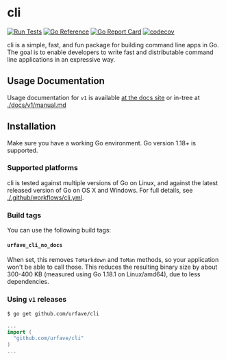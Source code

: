 cli
===

[![Run Tests](https://github.com/urfave/cli/actions/workflows/cli.yml/badge.svg?branch=v1-maint)](https://github.com/urfave/cli/actions/workflows/cli.yml)
[![Go Reference](https://pkg.go.dev/badge/github.com/urfave/cli/.svg)](https://pkg.go.dev/github.com/urfave/cli/)
[![Go Report Card](https://goreportcard.com/badge/urfave/cli)](https://goreportcard.com/report/urfave/cli)
[![codecov](https://codecov.io/gh/urfave/cli/branch/v1-maint/graph/badge.svg)](https://codecov.io/gh/urfave/cli)

cli is a simple, fast, and fun package for building command line apps in Go. The
goal is to enable developers to write fast and distributable command line
applications in an expressive way.

## Usage Documentation

Usage documentation for `v1` is available [at the docs
site](https://cli.urfave.org/v1/getting-started/) or in-tree at
[./docs/v1/manual.md](./docs/v1/manual.md)

## Installation

Make sure you have a working Go environment. Go version 1.18+ is supported.

### Supported platforms

cli is tested against multiple versions of Go on Linux, and against the latest released
version of Go on OS X and Windows.  For full details, see
[./.github/workflows/cli.yml](./.github/workflows/cli.yml).

### Build tags

You can use the following build tags:

#### `urfave_cli_no_docs`

When set, this removes `ToMarkdown` and `ToMan` methods, so your application
won't be able to call those. This reduces the resulting binary size by about
300-400 KB (measured using Go 1.18.1 on Linux/amd64), due to less dependencies.

### Using `v1` releases

```
$ go get github.com/urfave/cli
```

```go
...
import (
  "github.com/urfave/cli"
)
...
```
